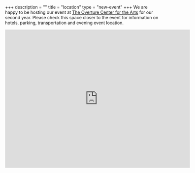 +++
description = ""
title = "location"
type = "new-event"
+++
We are happy to be hosting our event at <a href="http://www.overture.org/">The Overture Center for the Arts</a> for our second year. Please check this space closer to the event for information on hotels, parking, transportation and evening event location.

<iframe src="https://www.google.com/maps/embed?pb=!1m18!1m12!1m3!1d2914.423195022497!2d-89.39045064901288!3d43.07459749756705!2m3!1f0!2f0!3f0!3m2!1i1024!2i768!4f13.1!3m3!1m2!1s0x880653383ef2900b%3A0x8b4369afb220b6d4!2sOverture+Center+for+the+Arts!5e0!3m2!1sen!2sus!4v1494006886686" width="600" height="450" frameborder="0" style="border:0" allowfullscreen></iframe>